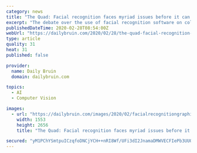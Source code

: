 ```yaml
---
category: news
title: "The Quad: Facial recognition faces myriad issues before it can be deployed successfully"
excerpt: "The debate over the use of facial recognition software on college campuses has reached UCLA, and the arguments over the technology’s pros and cons have come to a head. UCLA joined this debate with the introduction of a revised version of Policy 133 last year that called for the integration of facial recognition technology into campus security ..."
publishedDateTime: 2020-02-28T08:54:00Z
webUrl: "https://dailybruin.com/2020/02/28/the-quad-facial-recognition-faces-myriad-issues-before-it-can-be-deployed-successfully/"
type: article
quality: 31
heat: 31
published: false

provider:
  name: Daily Bruin
  domain: dailybruin.com

topics:
  - AI
  - Computer Vision

images:
  - url: "https://dailybruin.com/images/2020/02/facialrecognitiongraphic.png"
    width: 1553
    height: 2656
    title: "The Quad: Facial recognition faces myriad issues before it can be deployed successfully"

secured: "yM1PChYSmtpuICzqfoDNCjYCH++nRI8Wf/UFi3dI2JnamaDMWVECFIePb3UUO/dSCPUpwPJ+grlX9bL+241IXgB0Rs6HCxzoAoV+bDs3cWc7HXKiklhvYG7z3blpGAYNIdjugbir36B7kIpDm1+u8zkRz3c8NqI2w+7ZRoAn5MYR3FvxAN8xBsag1eDL0ZkQ31WDC0BBqxjKU6lxE3ka7RPL5Si1bGTHxR6Qpgx/l39n9sEdUJQ1M8nfaoP5miXOmhMayXzSL7TweOlSTlxa/JYyubP4yQXN/w6IFhtHYw32q/Ci29FM5ACsB8dY3twc;v2v1AWVlsImhzUrfEKS7nQ=="
---
```


